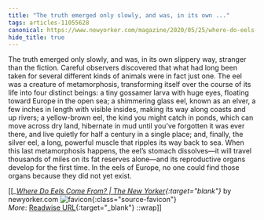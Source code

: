 ```yaml
---
title: "The truth emerged only slowly, and was, in its own ..."
tags: articles-11055628
canonical: https://www.newyorker.com/magazine/2020/05/25/where-do-eels-come-from
hide_title: true
---
```


The truth emerged only slowly, and was, in its own slippery way, stranger than the fiction. Careful observers discovered that what had long been taken for several different kinds of animals were in fact just one. The eel was a creature of metamorphosis, transforming itself over the course of its life into four distinct beings: a tiny gossamer larva with huge eyes, floating toward Europe in the open sea; a shimmering glass eel, known as an elver, a few inches in length with visible insides, making its way along coasts and up rivers; a yellow-brown eel, the kind you might catch in ponds, which can move across dry land, hibernate in mud until you’ve forgotten it was ever there, and live quietly for half a century in a single place; and, finally, the silver eel, a long, powerful muscle that ripples its way back to sea. When this last metamorphosis happens, the eel’s stomach dissolves—it will travel thousands of miles on its fat reserves alone—and its reproductive organs develop for the first time. In the eels of Europe, no one could find those organs because they did not yet exist.


[[<cite>_[Where Do Eels Come From? | The New Yorker](https://www.newyorker.com/magazine/2020/05/25/where-do-eels-come-from){:target="_blank"}_</cite> by newyorker.com ![favicon](https://s2.googleusercontent.com/s2/favicons?domain=www.newyorker.com){:class="source-favicon"}<br>
_More_: [Readwise URL](https://readwise.io/open/229721122){:target="_blank"}
::wrap]]